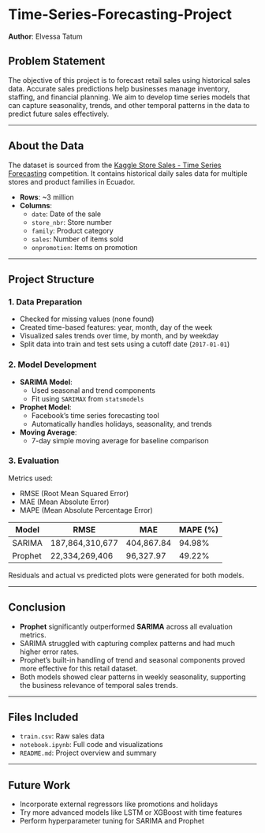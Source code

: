 # Time-Series-Forecasting-Project

**Author**: Elvessa Tatum

## Problem Statement

The objective of this project is to forecast retail sales using historical sales data. Accurate sales predictions help businesses manage inventory, staffing, and financial planning. We aim to develop time series models that can capture seasonality, trends, and other temporal patterns in the data to predict future sales effectively.

---

## About the Data

The dataset is sourced from the [Kaggle Store Sales - Time Series Forecasting](https://www.kaggle.com/competitions/store-sales-time-series-forecasting/data) competition. It contains historical daily sales data for multiple stores and product families in Ecuador.

- **Rows**: ~3 million
- **Columns**:
  - `date`: Date of the sale
  - `store_nbr`: Store number
  - `family`: Product category
  - `sales`: Number of items sold
  - `onpromotion`: Items on promotion

---

## Project Structure

### **1. Data Preparation**

- Checked for missing values (none found)
- Created time-based features: year, month, day of the week
- Visualized sales trends over time, by month, and by weekday
- Split data into train and test sets using a cutoff date (`2017-01-01`)

### **2. Model Development**

- **SARIMA Model**:
  - Used seasonal and trend components
  - Fit using `SARIMAX` from `statsmodels`
- **Prophet Model**:
  - Facebook’s time series forecasting tool
  - Automatically handles holidays, seasonality, and trends
- **Moving Average**:
  - 7-day simple moving average for baseline comparison

### **3. Evaluation**

Metrics used:

- RMSE (Root Mean Squared Error)
- MAE (Mean Absolute Error)
- MAPE (Mean Absolute Percentage Error)

| Model   | RMSE            | MAE        | MAPE (%) |
| ------- | --------------- | ---------- | -------- |
| SARIMA  | 187,864,310,677 | 404,867.84 | 94.98%   |
| Prophet | 22,334,269,406  | 96,327.97  | 49.22%   |

Residuals and actual vs predicted plots were generated for both models.

---

## Conclusion

- **Prophet** significantly outperformed **SARIMA** across all evaluation metrics.
- SARIMA struggled with capturing complex patterns and had much higher error rates.
- Prophet’s built-in handling of trend and seasonal components proved more effective for this retail dataset.
- Both models showed clear patterns in weekly seasonality, supporting the business relevance of temporal sales trends.

---

## Files Included

- `train.csv`: Raw sales data
- `notebook.ipynb`: Full code and visualizations
- `README.md`: Project overview and summary

---

## Future Work

- Incorporate external regressors like promotions and holidays
- Try more advanced models like LSTM or XGBoost with time features
- Perform hyperparameter tuning for SARIMA and Prophet

